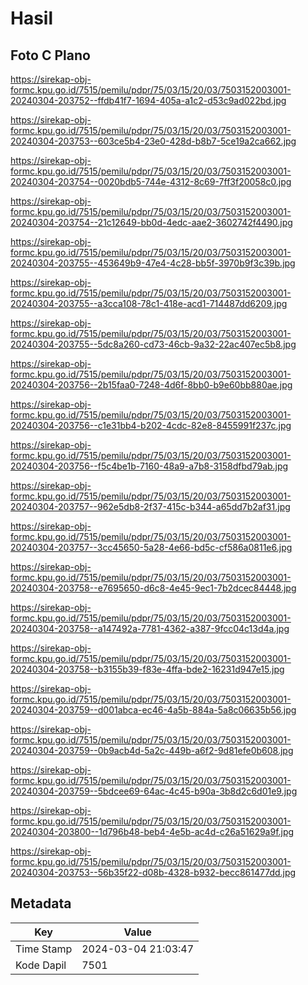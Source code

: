 # Hasil

## Foto C Plano

https://sirekap-obj-formc.kpu.go.id/7515/pemilu/pdpr/75/03/15/20/03/7503152003001-20240304-203752--ffdb41f7-1694-405a-a1c2-d53c9ad022bd.jpg

https://sirekap-obj-formc.kpu.go.id/7515/pemilu/pdpr/75/03/15/20/03/7503152003001-20240304-203753--603ce5b4-23e0-428d-b8b7-5ce19a2ca662.jpg

https://sirekap-obj-formc.kpu.go.id/7515/pemilu/pdpr/75/03/15/20/03/7503152003001-20240304-203754--0020bdb5-744e-4312-8c69-7ff3f20058c0.jpg

https://sirekap-obj-formc.kpu.go.id/7515/pemilu/pdpr/75/03/15/20/03/7503152003001-20240304-203754--21c12649-bb0d-4edc-aae2-3602742f4490.jpg

https://sirekap-obj-formc.kpu.go.id/7515/pemilu/pdpr/75/03/15/20/03/7503152003001-20240304-203755--453649b9-47e4-4c28-bb5f-3970b9f3c39b.jpg

https://sirekap-obj-formc.kpu.go.id/7515/pemilu/pdpr/75/03/15/20/03/7503152003001-20240304-203755--a3cca108-78c1-418e-acd1-714487dd6209.jpg

https://sirekap-obj-formc.kpu.go.id/7515/pemilu/pdpr/75/03/15/20/03/7503152003001-20240304-203755--5dc8a260-cd73-46cb-9a32-22ac407ec5b8.jpg

https://sirekap-obj-formc.kpu.go.id/7515/pemilu/pdpr/75/03/15/20/03/7503152003001-20240304-203756--2b15faa0-7248-4d6f-8bb0-b9e60bb880ae.jpg

https://sirekap-obj-formc.kpu.go.id/7515/pemilu/pdpr/75/03/15/20/03/7503152003001-20240304-203756--c1e31bb4-b202-4cdc-82e8-8455991f237c.jpg

https://sirekap-obj-formc.kpu.go.id/7515/pemilu/pdpr/75/03/15/20/03/7503152003001-20240304-203756--f5c4be1b-7160-48a9-a7b8-3158dfbd79ab.jpg

https://sirekap-obj-formc.kpu.go.id/7515/pemilu/pdpr/75/03/15/20/03/7503152003001-20240304-203757--962e5db8-2f37-415c-b344-a65dd7b2af31.jpg

https://sirekap-obj-formc.kpu.go.id/7515/pemilu/pdpr/75/03/15/20/03/7503152003001-20240304-203757--3cc45650-5a28-4e66-bd5c-cf586a0811e6.jpg

https://sirekap-obj-formc.kpu.go.id/7515/pemilu/pdpr/75/03/15/20/03/7503152003001-20240304-203758--e7695650-d6c8-4e45-9ec1-7b2dcec84448.jpg

https://sirekap-obj-formc.kpu.go.id/7515/pemilu/pdpr/75/03/15/20/03/7503152003001-20240304-203758--a147492a-7781-4362-a387-9fcc04c13d4a.jpg

https://sirekap-obj-formc.kpu.go.id/7515/pemilu/pdpr/75/03/15/20/03/7503152003001-20240304-203758--b3155b39-f83e-4ffa-bde2-16231d947e15.jpg

https://sirekap-obj-formc.kpu.go.id/7515/pemilu/pdpr/75/03/15/20/03/7503152003001-20240304-203759--d001abca-ec46-4a5b-884a-5a8c06635b56.jpg

https://sirekap-obj-formc.kpu.go.id/7515/pemilu/pdpr/75/03/15/20/03/7503152003001-20240304-203759--0b9acb4d-5a2c-449b-a6f2-9d81efe0b608.jpg

https://sirekap-obj-formc.kpu.go.id/7515/pemilu/pdpr/75/03/15/20/03/7503152003001-20240304-203759--5bdcee69-64ac-4c45-b90a-3b8d2c6d01e9.jpg

https://sirekap-obj-formc.kpu.go.id/7515/pemilu/pdpr/75/03/15/20/03/7503152003001-20240304-203800--1d796b48-beb4-4e5b-ac4d-c26a51629a9f.jpg

https://sirekap-obj-formc.kpu.go.id/7515/pemilu/pdpr/75/03/15/20/03/7503152003001-20240304-203753--56b35f22-d08b-4328-b932-becc861477dd.jpg


## Metadata

| Key        | Value               |
| ---------- | ------------------- |
| Time Stamp | 2024-03-04 21:03:47 |
| Kode Dapil | 7501                |



